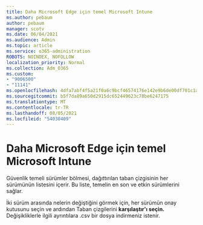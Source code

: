 ```yaml
---
title: Daha Microsoft Edge için temel Microsoft Intune
ms.author: pebaum
author: pebaum
manager: scotv
ms.date: 06/04/2021
ms.audience: Admin
ms.topic: article
ms.service: o365-administration
ROBOTS: NOINDEX, NOFOLLOW
localization_priority: Normal
ms.collection: Adm_O365
ms.custom:
- "9006500"
- "11141"
ms.openlocfilehash: 4dfa7abf4f5a21f0a6c9bcf46574176e142e9b6de00df701c1a0d3178ac58bd0
ms.sourcegitcommit: b5f7da89a650d2915dc652449623c78be6247175
ms.translationtype: MT
ms.contentlocale: tr-TR
ms.lasthandoff: 08/05/2021
ms.locfileid: "54030409"
---
```

# <a name="use-microsoft-edge-baseline-settings-for-microsoft-intune"></a>Daha Microsoft Edge için temel Microsoft Intune

Güvenlik temeli sürümler bölmesi, dağıttırılan taban çizgisinin her sürümünün listesini içerir. Bu liste, temelin en son ve etkin sürümlerini sağlar.

İki sürüm arasında nelerin değiştiğini görmek için, her sürümün onay kutusunu seçin ve ardından Taban çizgilerini **karşılaştır'ı seçin.** Değişikliklerle ilgili ayrıntılara .csv bir dosya indirmeniz istenir.